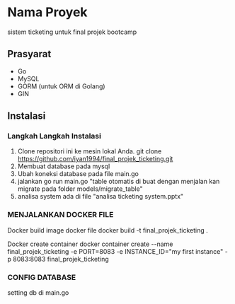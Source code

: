 # Nama Proyek

sistem ticketing untuk final projek bootcamp


## Prasyarat

- Go 
- MySQL 
- GORM (untuk ORM di Golang)
- GIN

## Instalasi


### Langkah Langkah Instalasi

1. Clone repositori ini ke mesin lokal Anda.
   git clone https://github.com/iyan1994/final_projek_ticketing.git 
2. Membuat database pada mysql 
3. Ubah koneksi database pada file main.go 
4. jalankan go run main.go "table otomatis di buat dengan menjalan kan migrate pada folder models/migrate_table"
5. analisa system ada di file "analisa ticketing system.pptx"

### MENJALANKAN DOCKER FILE
Docker build image docker file
docker build -t final_projek_ticketing . 

Docker create container
docker container create --name final_projek_ticketing -e PORT=8083 -e INSTANCE_ID="my first instance" -p 8083:8083 final_projek_ticketing

### CONFIG DATABASE 
setting db di main.go
